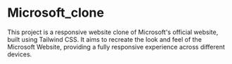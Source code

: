 # Microsoft_clone
This project is a responsive website clone of Microsoft's official website, built using Tailwind CSS. It aims to recreate the look and feel of the Microsoft Website, providing a fully responsive experience across different devices.
